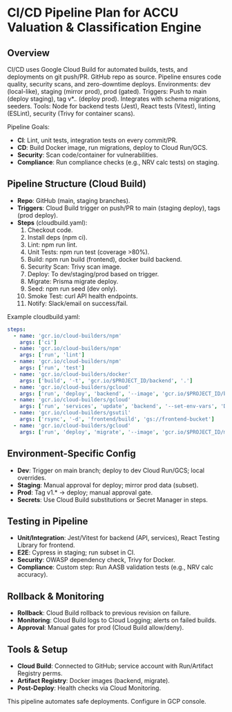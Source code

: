 # CI/CD Pipeline Plan for ACCU Valuation & Classification Engine

## Overview
CI/CD uses Google Cloud Build for automated builds, tests, and deployments on git push/PR. GitHub repo as source. Pipeline ensures code quality, security scans, and zero-downtime deploys. Environments: dev (local-like), staging (mirror prod), prod (gated). Triggers: Push to main (deploy staging), tag v*.*.* (deploy prod). Integrates with schema migrations, seeders. Tools: Node for backend tests (Jest), React tests (Vitest), linting (ESLint), security (Trivy for container scans).

Pipeline Goals:
- **CI**: Lint, unit tests, integration tests on every commit/PR.
- **CD**: Build Docker image, run migrations, deploy to Cloud Run/GCS.
- **Security**: Scan code/container for vulnerabilities.
- **Compliance**: Run compliance checks (e.g., NRV calc tests) on staging.

## Pipeline Structure (Cloud Build)
- **Repo**: GitHub (main, staging branches).
- **Triggers**: Cloud Build trigger on push/PR to main (staging deploy), tags (prod deploy).
- **Steps** (cloudbuild.yaml):
  1. Checkout code.
  2. Install deps (npm ci).
  3. Lint: npm run lint.
  4. Unit Tests: npm run test (coverage >80%).
  5. Build: npm run build (frontend), docker build backend.
  6. Security Scan: Trivy scan image.
  7. Deploy: To dev/staging/prod based on trigger.
  8. Migrate: Prisma migrate deploy.
  9. Seed: npm run seed (dev only).
  10. Smoke Test: curl API health endpoints.
  11. Notify: Slack/email on success/fail.

Example cloudbuild.yaml:
```yaml
steps:
  - name: 'gcr.io/cloud-builders/npm'
    args: ['ci']
  - name: 'gcr.io/cloud-builders/npm'
    args: ['run', 'lint']
  - name: 'gcr.io/cloud-builders/npm'
    args: ['run', 'test']
  - name: 'gcr.io/cloud-builders/docker'
    args: ['build', '-t', 'gcr.io/$PROJECT_ID/backend', '.']
  - name: 'gcr.io/cloud-builders/gcloud'
    args: ['run', 'deploy', 'backend', '--image', 'gcr.io/$PROJECT_ID/backend', '--region', 'australia-southeast1']
  - name: 'gcr.io/cloud-builders/gcloud'
    args: ['run', 'services', 'update', 'backend', '--set-env-vars', 'DB_URL=$DB_URL']
  - name: 'gcr.io/cloud-builders/gsutil'
    args: ['rsync', '-d', 'frontend/build', 'gs://frontend-bucket']
  - name: 'gcr.io/cloud-builders/gcloud'
    args: ['run', 'deploy', 'migrate', '--image', 'gcr.io/$PROJECT_ID/migrate', '--args', 'deploy']
```

## Environment-Specific Config
- **Dev**: Trigger on main branch; deploy to dev Cloud Run/GCS; local overrides.
- **Staging**: Manual approval for deploy; mirror prod data (subset).
- **Prod**: Tag v1.* → deploy; manual approval gate.
- **Secrets**: Use Cloud Build substitutions or Secret Manager in steps.

## Testing in Pipeline
- **Unit/Integration**: Jest/Vitest for backend (API, services), React Testing Library for frontend.
- **E2E**: Cypress in staging; run subset in CI.
- **Security**: OWASP dependency check, Trivy for Docker.
- **Compliance**: Custom step: Run AASB validation tests (e.g., NRV calc accuracy).

## Rollback & Monitoring
- **Rollback**: Cloud Build rollback to previous revision on failure.
- **Monitoring**: Cloud Build logs to Cloud Logging; alerts on failed builds.
- **Approval**: Manual gates for prod (Cloud Build allow/deny).

## Tools & Setup
- **Cloud Build**: Connected to GitHub; service account with Run/Artifact Registry perms.
- **Artifact Registry**: Docker images (backend, migrate).
- **Post-Deploy**: Health checks via Cloud Monitoring.

This pipeline automates safe deployments. Configure in GCP console.